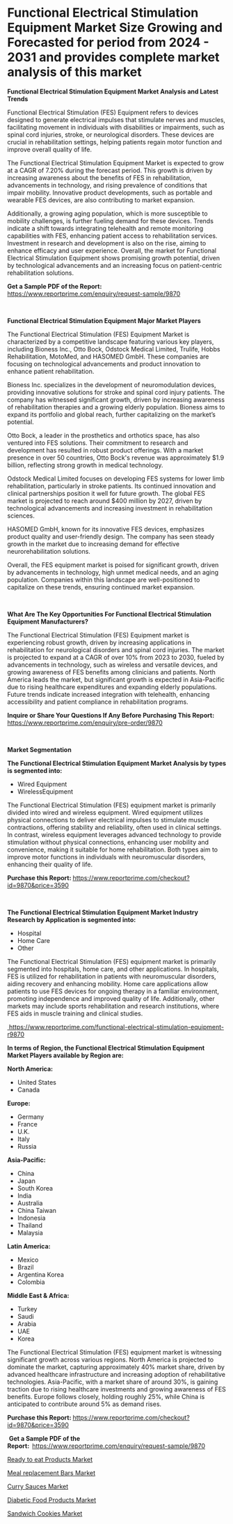 <p><h1>Functional Electrical Stimulation Equipment Market Size Growing and Forecasted for period from 2024 - 2031 and provides complete market analysis of this market</h1></p><p><strong>Functional Electrical Stimulation Equipment Market Analysis and Latest Trends</strong></p>
<p><p>Functional Electrical Stimulation (FES) Equipment refers to devices designed to generate electrical impulses that stimulate nerves and muscles, facilitating movement in individuals with disabilities or impairments, such as spinal cord injuries, stroke, or neurological disorders. These devices are crucial in rehabilitation settings, helping patients regain motor function and improve overall quality of life.</p><p>The Functional Electrical Stimulation Equipment Market is expected to grow at a CAGR of 7.20% during the forecast period. This growth is driven by increasing awareness about the benefits of FES in rehabilitation, advancements in technology, and rising prevalence of conditions that impair mobility. Innovative product developments, such as portable and wearable FES devices, are also contributing to market expansion. </p><p>Additionally, a growing aging population, which is more susceptible to mobility challenges, is further fueling demand for these devices. Trends indicate a shift towards integrating telehealth and remote monitoring capabilities with FES, enhancing patient access to rehabilitation services. Investment in research and development is also on the rise, aiming to enhance efficacy and user experience. Overall, the market for Functional Electrical Stimulation Equipment shows promising growth potential, driven by technological advancements and an increasing focus on patient-centric rehabilitation solutions.</p></p>
<p><strong>Get a Sample PDF of the Report:&nbsp;</strong> <a href="https://www.reportprime.com/enquiry/request-sample/9870?utm_campaign=2015&utm_medium=2&utm_source=Github&utm_content=ia&utm_term=25122024&utm_id=functional-electrical-stimulation-equipment">https://www.reportprime.com/enquiry/request-sample/9870</a></p>
<p>&nbsp;</p>
<p><strong>Functional Electrical Stimulation Equipment Major Market Players</strong></p>
<p><p>The Functional Electrical Stimulation (FES) Equipment Market is characterized by a competitive landscape featuring various key players, including Bioness Inc., Otto Bock, Odstock Medical Limited, Trulife, Hobbs Rehabilitation, MotoMed, and HASOMED GmbH. These companies are focusing on technological advancements and product innovation to enhance patient rehabilitation.</p><p>Bioness Inc. specializes in the development of neuromodulation devices, providing innovative solutions for stroke and spinal cord injury patients. The company has witnessed significant growth, driven by increasing awareness of rehabilitation therapies and a growing elderly population. Bioness aims to expand its portfolio and global reach, further capitalizing on the market’s potential.</p><p>Otto Bock, a leader in the prosthetics and orthotics space, has also ventured into FES solutions. Their commitment to research and development has resulted in robust product offerings. With a market presence in over 50 countries, Otto Bock's revenue was approximately $1.9 billion, reflecting strong growth in medical technology.</p><p>Odstock Medical Limited focuses on developing FES systems for lower limb rehabilitation, particularly in stroke patients. Its continued innovation and clinical partnerships position it well for future growth. The global FES market is projected to reach around $400 million by 2027, driven by technological advancements and increasing investment in rehabilitation sciences.</p><p>HASOMED GmbH, known for its innovative FES devices, emphasizes product quality and user-friendly design. The company has seen steady growth in the market due to increasing demand for effective neurorehabilitation solutions.</p><p>Overall, the FES equipment market is poised for significant growth, driven by advancements in technology, high unmet medical needs, and an aging population. Companies within this landscape are well-positioned to capitalize on these trends, ensuring continued market expansion.</p></p>
<p>&nbsp;</p>
<p><strong>What Are The Key Opportunities For Functional Electrical Stimulation Equipment Manufacturers?</strong></p>
<p><p>The Functional Electrical Stimulation (FES) Equipment market is experiencing robust growth, driven by increasing applications in rehabilitation for neurological disorders and spinal cord injuries. The market is projected to expand at a CAGR of over 10% from 2023 to 2030, fueled by advancements in technology, such as wireless and versatile devices, and growing awareness of FES benefits among clinicians and patients. North America leads the market, but significant growth is expected in Asia-Pacific due to rising healthcare expenditures and expanding elderly populations. Future trends indicate increased integration with telehealth, enhancing accessibility and patient compliance in rehabilitation programs.</p></p>
<p><strong>Inquire or Share Your Questions If Any Before Purchasing This Report:</strong> <a href="https://www.reportprime.com/enquiry/pre-order/9870?utm_campaign=2015&utm_medium=2&utm_source=Github&utm_content=ia&utm_term=25122024&utm_id=functional-electrical-stimulation-equipment">https://www.reportprime.com/enquiry/pre-order/9870</a></p>
<p>&nbsp;</p>
<p><strong>Market Segmentation</strong></p>
<p><strong>The Functional Electrical Stimulation Equipment Market Analysis by types is segmented into:</strong></p>
<p><ul><li>Wired Equipment</li><li>WirelessEquipment</li></ul></p>
<p><p>The Functional Electrical Stimulation (FES) equipment market is primarily divided into wired and wireless equipment. Wired equipment utilizes physical connections to deliver electrical impulses to stimulate muscle contractions, offering stability and reliability, often used in clinical settings. In contrast, wireless equipment leverages advanced technology to provide stimulation without physical connections, enhancing user mobility and convenience, making it suitable for home rehabilitation. Both types aim to improve motor functions in individuals with neuromuscular disorders, enhancing their quality of life.</p></p>
<p><strong>Purchase this Report:&nbsp;</strong><a href="https://www.reportprime.com/checkout?id=9870&price=3590&utm_campaign=2015&utm_medium=2&utm_source=Github&utm_content=ia&utm_term=25122024&utm_id=functional-electrical-stimulation-equipment">https://www.reportprime.com/checkout?id=9870&price=3590</a></p>
<p>&nbsp;</p>
<p><strong>The Functional Electrical Stimulation Equipment Market Industry Research by Application is segmented into:</strong></p>
<p><ul><li>Hospital</li><li>Home Care</li><li>Other</li></ul></p>
<p><p>The Functional Electrical Stimulation (FES) equipment market is primarily segmented into hospitals, home care, and other applications. In hospitals, FES is utilized for rehabilitation in patients with neuromuscular disorders, aiding recovery and enhancing mobility. Home care applications allow patients to use FES devices for ongoing therapy in a familiar environment, promoting independence and improved quality of life. Additionally, other markets may include sports rehabilitation and research institutions, where FES aids in muscle training and clinical studies.</p></p>
<p><a href="https://www.reportprime.com/functional-electrical-stimulation-equipment-r9870?utm_campaign=2015&utm_medium=2&utm_source=Github&utm_content=ia&utm_term=25122024&utm_id=functional-electrical-stimulation-equipment">&nbsp;https://www.reportprime.com/functional-electrical-stimulation-equipment-r9870</a></p>
<p><strong>In terms of Region, the Functional Electrical Stimulation Equipment Market Players available by Region are:</strong></p>
<p>
    <p> <strong> North America: </strong>
        <ul>
            <li>United States</li>
            <li>Canada</li>
        </ul>
        </p> 
    <p> <strong> Europe: </strong>
        <ul>
            <li>Germany</li>
            <li>France</li>
            <li>U.K.</li>
            <li>Italy</li>
            <li>Russia</li>
        </ul>
        </p> 
    <p> <strong> Asia-Pacific: </strong>
        <ul>
            <li>China</li>
            <li>Japan</li>
            <li>South Korea</li>
            <li>India</li>
            <li>Australia</li>
            <li>China Taiwan</li>
            <li>Indonesia</li>
            <li>Thailand</li>
            <li>Malaysia</li>
        </ul>
        </p> 
    <p> <strong> Latin America: </strong>
        <ul>
            <li>Mexico</li>
            <li>Brazil</li>
            <li>Argentina Korea</li>
            <li>Colombia</li>
        </ul>
        </p> 
    <p> <strong> Middle East & Africa: </strong>
        <ul>
            <li>Turkey</li>
            <li>Saudi</li>
            <li>Arabia</li>
            <li>UAE</li>
            <li>Korea</li>
        </ul>
    </p>
    </p>
<p><p>The Functional Electrical Stimulation (FES) equipment market is witnessing significant growth across various regions. North America is projected to dominate the market, capturing approximately 40% market share, driven by advanced healthcare infrastructure and increasing adoption of rehabilitative technologies. Asia-Pacific, with a market share of around 30%, is gaining traction due to rising healthcare investments and growing awareness of FES benefits. Europe follows closely, holding roughly 25%, while China is anticipated to contribute around 5% as demand rises.</p></p>
<p><strong>Purchase this Report: </strong><a href="https://www.reportprime.com/checkout?id=9870&price=3590&utm_campaign=2015&utm_medium=2&utm_source=Github&utm_content=ia&utm_term=25122024&utm_id=functional-electrical-stimulation-equipment">https://www.reportprime.com/checkout?id=9870&price=3590</a></p>
<p>&nbsp;<strong>Get a Sample PDF of the Report:&nbsp;&nbsp;</strong><a href="https://www.reportprime.com/enquiry/request-sample/9870?utm_campaign=2015&utm_medium=2&utm_source=Github&utm_content=ia&utm_term=25122024&utm_id=functional-electrical-stimulation-equipment">https://www.reportprime.com/enquiry/request-sample/9870</a></p>
<p><strong></strong></p>
<p><p><a href="https://www.linkedin.com/pulse/global-ready-eat-products-markets-impressive-current-s0uee?utm_campaign=2015&utm_medium=2&utm_source=Github&utm_content=ia&utm_term=25122024&utm_id=functional-electrical-stimulation-equipment">Ready to eat Products Market</a></p><p><a href="https://www.linkedin.com/pulse/detailed-meal-replacement-bars-market-analysis-expected-29noe?utm_campaign=2015&utm_medium=2&utm_source=Github&utm_content=ia&utm_term=25122024&utm_id=functional-electrical-stimulation-equipment">Meal replacement Bars Market</a></p><p><a href="https://www.linkedin.com/pulse/deep-dive-curry-sauces-market-future-growth-48-rate-until-iezae?utm_campaign=2015&utm_medium=2&utm_source=Github&utm_content=ia&utm_term=25122024&utm_id=functional-electrical-stimulation-equipment">Curry Sauces Market</a></p><p><a href="https://www.linkedin.com/pulse/comprehending-rapid-growth-global-diabetic-food-products-bitpe?utm_campaign=2015&utm_medium=2&utm_source=Github&utm_content=ia&utm_term=25122024&utm_id=functional-electrical-stimulation-equipment">Diabetic Food Products Market</a></p><p><a href="https://www.linkedin.com/pulse/sandwich-cookies-market-global-analysis-size-growth-trends-5kmee?utm_campaign=2015&utm_medium=2&utm_source=Github&utm_content=ia&utm_term=25122024&utm_id=functional-electrical-stimulation-equipment">Sandwich Cookies Market</a></p></p>